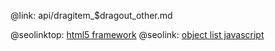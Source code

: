 @link: api/dragitem_$dragout_other.md

@seolinktop: [html5 framework](https://webix.com)
@seolink: [object list javascript](https://webix.com/widget/list/)